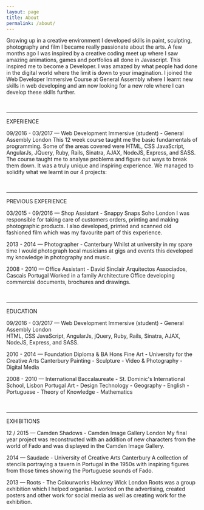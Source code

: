 ```yaml
---
layout: page
title: About
permalink: /about/
---
```


Growing up in a creative environment I developed skills in paint, sculpting, photography and film I became really passionate about the arts. A few months ago I was inspired by a creative coding meet up where I saw amazing animations, games and portfolios all done in Javascript. This inspired me to become a Developer. I was amazed by what people had done in the digital world where the limit is down to your imagination. I joined the Web Developer Immersive Course at General Assembly where I learnt new skills in web developing and am now looking for a new role where I can develop these skills further.

<br>

---

EXPERIENCE

09/2016 - 03/2017 — Web Development Immersive (student) - General Assembly  London
This 12 week course taught me the basic fundamentals of programming. Some of the areas covered were HTML, CSS JavaScript, AngularJs, JQuery, Ruby, Rails, Sinatra, AJAX, NodeJS, Express, and SASS. The course taught me to analyse problems and figure out ways to break them down. It was a truly unique and inspiring experience. We managed to solidify what we learnt in our 4 projects:

<br>

---

PREVIOUS EXPERIENCE

03/2015 - 09/2016 — Shop Assistant - Snappy Snaps Soho London
I was responsible for taking care of customers orders, printing and making photographic products. I also developed, printed and scanned old fashioned film which was my favourite part of this experience.

2013 - 2014 — Photographer - Canterbury
Whilst at university in my spare time I would photograph local musicians at gigs and events this developed my knowledge in photography and music.

2008 - 2010 — Office Assistant - David Sinclair Arquitectos Associados, Cascais Portugal
Worked in a family Architecture Office developing commercial documents, brochures and drawings.

<br>

---

EDUCATION

09/2016 - 03/2017 — Web Development Immersive (student) - General Assembly  London  
  HTML, CSS JavaScript, AngularJs, jQuery, Ruby, Rails, Sinatra, AJAX, NodeJS, Express, and SASS.

2010 - 2014 — Foundation Diploma & BA Hons Fine Art - University for the Creative Arts Canterbury
  Painting - Sculpture - Video & Photography - Digital Media

2008 - 2010 — International Baccalaureate - St. Dominic's International School, Lisbon Portugal
  Art - Design Technology - Geography - English - Portuguese - Theory of Knowledge - Mathematics

<br>

---

  EXHIBITIONS

  12 / 2015 — Camden Shadows - Camden Image Gallery London
  My final year project was reconstructed with an addition of new characters from the world of Fado
  and was displayed in the Camden Image Gallery.

  2014 —  Saudade - University of Creative Arts Canterbury
  A collection of stencils portraying a tavern in Portugal in the 1950s with inspiring figures from those   times showing the Portuguese sounds of Fado.

  2013 — Roots - The Colourworks Hackney Wick London
  Roots was a group exhibition which I helped organise. I worked on the advertising, created posters and
  other work for social media as well as creating work for the exhibition.
